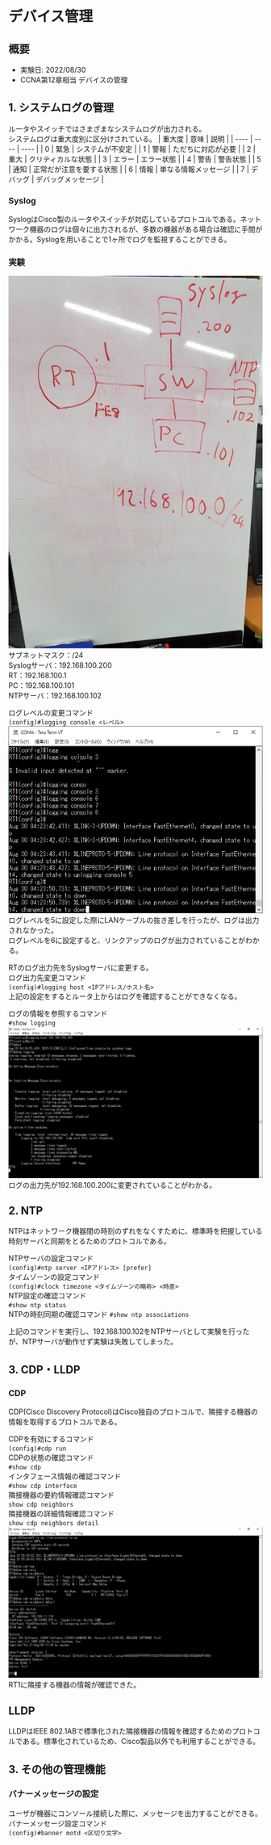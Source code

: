# デバイス管理
## 概要
- 実験日: 2022/08/30
- CCNA第12章相当 デバイスの管理

## 1. システムログの管理
ルータやスイッチではさまざまなシステムログが出力される。  
システムログは重大度別に区分けされている。
| 重大度 | 意味 | 説明 |
| ---- | ---- | ---- |
| 0 | 緊急 | システムが不安定 |
| 1 | 警報 | ただちに対応が必要 |
| 2 | 重大 | クリティカルな状態 |
| 3 | エラー | エラー状態 |
| 4 | 警告 | 警告状態 |
| 5 | 通知 | 正常だが注意を要する状態 |
| 6 | 情報 | 単なる情報メッセージ |
| 7 | デバッグ | デバッグメッセージ |


### Syslog
SyslogはCisco製のルータやスイッチが対応しているプロトコルである。ネットワーク機器のログは個々に出力されるが、多数の機器がある場合は確認に手間がかかる。Syslogを用いることで1ヶ所でログを監視することができる。

### 実験
![実験環境](images/20220830DeviceManagement/environment.jpg)
サブネットマスク：/24  
Syslogサーバ：192.168.100.200  
RT：192.168.100.1  
PC：192.168.100.101  
NTPサーバ：192.168.100.102  
  
ログレベルの変更コマンド  
`(config)#logging console <レベル>`
![logging-console](images/20220830DeviceManagement/logging-console.png)  
ログレベルを5に設定した際にLANケーブルの抜き差しを行ったが、ログは出力されなかった。  
ログレベルを6に設定すると、リンクアップのログが出力されていることがわかる。  

RTのログ出力先をSyslogサーバに変更する。  
ログ出力先変更コマンド  
`(config)#logging host <IPアドレス/ホスト名>`  
上記の設定をするとルータ上からはログを確認することができなくなる。  

ログの情報を参照するコマンド  
`#show logging`  
![show-logging](images/20220830DeviceManagement/show-logging.png)  
ログの出力先が192.168.100.200に変更されていることがわかる。

## 2. NTP
NTPはネットワーク機器間の時刻のずれをなくすために、標準時を把握している時刻サーバと同期をとるためのプロトコルである。  
  
NTPサーバの設定コマンド  
`(config)#ntp server <IPアドレス> [prefer]`  
タイムゾーンの設定コマンド  
`(config)#clock timezone <タイムゾーンの略称> <時差>`  
NTP設定の確認コマンド  
`#show ntp status`  
NTPの時刻同期の確認コマンド
`#show ntp associations`  
  
上記のコマンドを実行し、192.168.100.102をNTPサーバとして実験を行ったが、NTPサーバが動作せず実験は失敗してしまった。

## 3. CDP・LLDP
### CDP
CDP(Cisco Discovery Protocol)はCisco独自のプロトコルで、隣接する機器の情報を取得するプロトコルである。
  
CDPを有効にするコマンド  
`(config)#cdp run`  
CDPの状態の確認コマンド  
`#show cdp`  
インタフェース情報の確認コマンド  
`#show cdp interface`  
隣接機器の要約情報確認コマンド  
`show cdp neighbors`  
隣接機器の詳細情報確認コマンド  
`show cdp neighbors detail`  
![show-cdp-neighbors](images/20220830DeviceManagement/show-cdp-neighbors.png)  
RT1に隣接する機器の情報が確認できた。  
  
## LLDP
LLDPはIEEE 802.1ABで標準化された隣接機器の情報を確認するためのプロトコルである。標準化されているため、Cisco製品以外でも利用することができる。

## 3. その他の管理機能
### バナーメッセージの設定
ユーザが機器にコンソール接続した際に、メッセージを出力することができる。  
バナーメッセージ設定コマンド  
`(config)#banner motd <区切り文字>`
